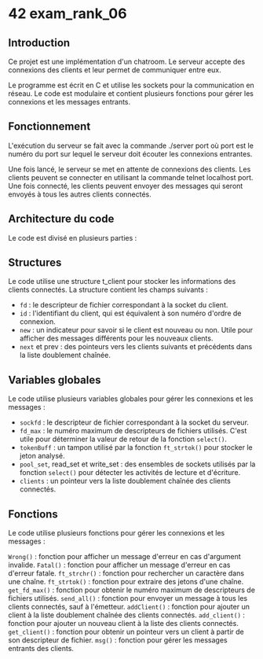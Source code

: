 # 42 exam_rank_06
## Introduction
Ce projet est une implémentation d'un chatroom. Le serveur accepte des connexions des clients et leur permet de communiquer entre eux.

Le programme est écrit en C et utilise les sockets pour la communication en réseau. Le code est modulaire et contient plusieurs fonctions pour gérer les connexions et les messages entrants.

## Fonctionnement
L'exécution du serveur se fait avec la commande ./server port où port est le numéro du port sur lequel le serveur doit écouter les connexions entrantes.

Une fois lancé, le serveur se met en attente de connexions des clients. Les clients peuvent se connecter en utilisant la commande telnet localhost port. Une fois connecté, les clients peuvent envoyer des messages qui seront envoyés à tous les autres clients connectés.

## Architecture du code
Le code est divisé en plusieurs parties :

## Structures
Le code utilise une structure t_client pour stocker les informations des clients connectés. La structure contient les champs suivants :

- ```fd``` : le descripteur de fichier correspondant à la socket du client.
- ```id``` : l'identifiant du client, qui est équivalent à son numéro d'ordre de connexion.
- ```new``` : un indicateur pour savoir si le client est nouveau ou non. Utile pour afficher des messages différents pour les nouveaux clients.
- ```next``` et prev : des pointeurs vers les clients suivants et précédents dans la liste doublement chaînée.

## Variables globales
Le code utilise plusieurs variables globales pour gérer les connexions et les messages :

- ```sockfd``` : le descripteur de fichier correspondant à la socket du serveur.
- ```fd_max``` : le numéro maximum de descripteurs de fichiers utilisés. C'est utile pour déterminer la valeur de retour de la fonction ```select()```.
- ```tokenBuff``` : un tampon utilisé par la fonction ```ft_strtok()``` pour stocker le jeton analysé.
- ```pool_set```, read_set et write_set : des ensembles de sockets utilisés par la fonction ```select()``` pour détecter les activités de lecture et d'écriture.
- ```clients``` : un pointeur vers la liste doublement chaînée des clients connectés.

## Fonctions
Le code utilise plusieurs fonctions pour gérer les connexions et les messages :

```Wrong()``` : fonction pour afficher un message d'erreur en cas d'argument invalide.
```Fatal()``` : fonction pour afficher un message d'erreur en cas d'erreur fatale.
```ft_strchr()``` : fonction pour rechercher un caractère dans une chaîne.
```ft_strtok()``` : fonction pour extraire des jetons d'une chaîne.
```get_fd_max()``` : fonction pour obtenir le numéro maximum de descripteurs de fichiers utilisés.
```send_all()``` : fonction pour envoyer un message à tous les clients connectés, sauf à l'émetteur.
```addClient()``` : fonction pour ajouter un client à la liste doublement chaînée des clients connectés.
```add_client()``` : fonction pour ajouter un nouveau client à la liste des clients connectés.
```get_client()``` : fonction pour obtenir un pointeur vers un client à partir de son descripteur de fichier.
```msg()``` : fonction pour gérer les messages entrants des clients.
